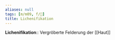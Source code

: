 ```yaml
---
aliases: null
tags: [m/m09, f/🧴]
title: Lichenifikation
---
```

**Lichenifikation**:: Vergröberte Felderung der [[Haut]]